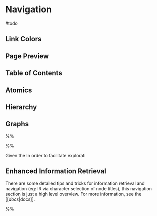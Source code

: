 # Navigation
#todo 

## Link Colors

## Page Preview
## Table of Contents

## Atomics

## Hierarchy

## Graphs

%%

%%

Given the 
In order to facilitate explorati



## Enhanced Information Retrieval

There are some detailed tips and tricks for information retrieval and navigation (eg: IR via  character selection of node titles), this navigation section is just a high level overview. For more information, see the [[_docs_|docs]].

%%